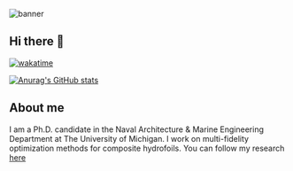 ![banner](https://github.com/gawng/gawng/blob/main/ventilation.png)

## Hi there 👋
<!-- Badges -->
[![wakatime](https://wakatime.com/badge/user/b44cd61b-b52d-4a06-a747-71aa469355e2.svg)](https://wakatime.com/@b44cd61b-b52d-4a06-a747-71aa469355e2)

[![Anurag's GitHub stats](https://github-readme-stats.vercel.app/api?username=gawng&count_private=false&theme=algolia&show_icons=true)](https://github.com/anuraghazra/github-readme-stats)

## About me
I am a Ph.D. candidate in the Naval Architecture & Marine Engineering Department at The University of Michigan.
I work on multi-fidelity optimization methods for composite hydrofoils.
You can follow my research [here](https://www.researchgate.net/profile/Galen-Ng-3)
